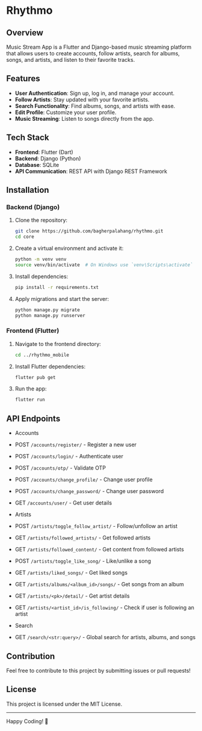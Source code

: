 # Rhythmo

## Overview
Music Stream App is a Flutter and Django-based music streaming platform that allows users to create accounts, follow artists, search for albums, songs, and artists, and listen to their favorite tracks.

## Features
- **User Authentication**: Sign up, log in, and manage your account.
- **Follow Artists**: Stay updated with your favorite artists.
- **Search Functionality**: Find albums, songs, and artists with ease.
- **Edit Profile**: Customize your user profile.
- **Music Streaming**: Listen to songs directly from the app.

## Tech Stack
- **Frontend**: Flutter (Dart)
- **Backend**: Django (Python)
- **Database**: SQLite
- **API Communication**: REST API with Django REST Framework

## Installation

### Backend (Django)
1. Clone the repository:
   ```sh
   git clone https://github.com/bagherpalahang/rhythmo.git
   cd core
   ```
2. Create a virtual environment and activate it:
   ```sh
   python -m venv venv
   source venv/bin/activate  # On Windows use `venv\Scripts\activate`
   ```
3. Install dependencies:
   ```sh
   pip install -r requirements.txt
   ```
4. Apply migrations and start the server:
   ```sh
   python manage.py migrate
   python manage.py runserver
   ```

### Frontend (Flutter)
1. Navigate to the frontend directory:
   ```sh
   cd ../rhythmo_mobile
   ```
2. Install Flutter dependencies:
   ```sh
   flutter pub get
   ```
3. Run the app:
   ```sh
   flutter run
   ```

## API Endpoints
- Accounts
- POST `/accounts/register/` - Register a new user
- POST `/accounts/login/` - Authenticate user
- POST `/accounts/otp/` - Validate OTP
- POST `/accounts/change_profile/` - Change user profile
- POST `/accounts/change_password/` - Change user password
- GET `/accounts/user/` - Get user details

- Artists
- POST `/artists/toggle_follow_artist/` - Follow/unfollow an artist
- GET `/artists/followed_artists/` - Get followed artists
- GET `/artists/followed_content/` - Get content from followed artists
- POST `/artists/toggle_like_song/` - Like/unlike a song
- GET `/artists/liked_songs/` - Get liked songs
- GET `/artists/albums/<album_id>/songs/` - Get songs from an album
- GET `/artists/<pk>/detail/` - Get artist details
- GET `/artists/<artist_id>/is_following/` - Check if user is following an artist

- Search
- GET `/search/<str:query>/` - Global search for artists, albums, and songs

## Contribution
Feel free to contribute to this project by submitting issues or pull requests!

## License
This project is licensed under the MIT License.

---
Happy Coding! 🎵

